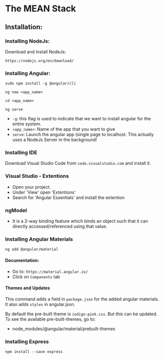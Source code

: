 # The MEAN Stack

## Installation:
### Installing NodeJs:
Download and Install NodeJs:
```
https://nodejs.org/en/download/
```

### Installing Angular:
```
sudo npm install -g @angular/cli

ng new <app_name>

cd <app_name>

ng serve
```
* ```-g```: this flag is used to indicate that we want to install angular for the entire system.
* ```<app_name>```: Name of the app that you want to give
* ```serve```: Launch the angular app (single page to localhost. This actually uses a NodeJs Server in the background!

### Installing IDE

Download Visual Studio Code from ```code.visualstudio.com``` and install it. 

### Visual Studio - Extentions

* Open your project.
* Under 'View' open 'Extentions'
* Search for 'Angular Essentials' and install the extention

### ngModel
- It is a 2-way binding feature which binds an object such that it can directly accessed/referenced using that value.

### Installing Angular Materials

```ng add @angular/material```
#### Documentation: 
* Go to: ```https://material.angular.io/```
* Click on ```Components``` tab

#### Themes and Updates
This command adds a field in ```package.json``` for the added angular materials. It also adds ```styles``` in angular.json. 

By default the pre-built theme is ```indigo-pink.css```. But this can be updated.
To see the available pre-built-themes, go to:
* node_modules/@angular/material/prebuilt-themes

### Installing Express
```npm install --save express```

